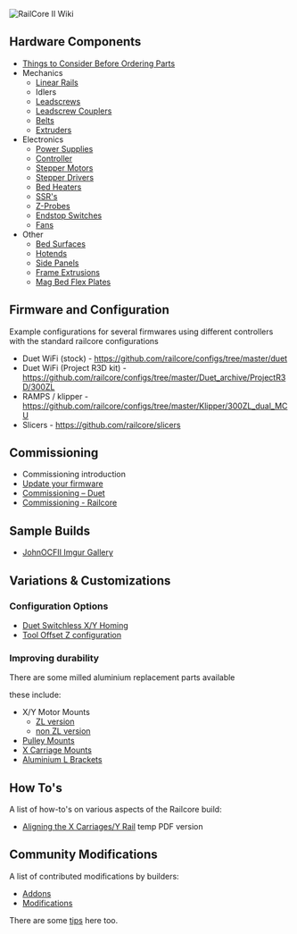 ![RailCore II Wiki](https://railcore.github.io/wiki/images/logo.png)

## Hardware Components

  * [Things to Consider Before Ordering Parts](./things_to_consider_before_ordering_parts.md)
  * Mechanics
    * [Linear Rails](./linear_rails.md)
    * Idlers
    * [Leadscrews](./leadscrews.md)
    * [Leadscrew Couplers](./leadscrew_couplers.md)
    * [Belts](./belts.md)
    * [Extruders]()
  * Electronics
    * [Power Supplies](./power_supplies.md)
    * [Controller]()
    * [Stepper Motors]()
    * [Stepper Drivers]()
    * [Bed Heaters]()
    * [SSR's]()
    * [Z-Probes]()
    * [Endstop Switches]()
    * [Fans]()
  * Other
    * [Bed Surfaces]()
    * [Hotends]()
    * [Side Panels]()
    * [Frame Extrusions]()
    * [Mag Bed Flex Plates]()

## Firmware and Configuration

 Example configurations for several firmwares using different controllers with the standard railcore configurations

  * Duet WiFi (stock) - https://github.com/railcore/configs/tree/master/duet
  * Duet WiFi (Project R3D kit) - https://github.com/railcore/configs/tree/master/Duet_archive/ProjectR3D/300ZL
  * RAMPS / klipper - https://github.com/railcore/configs/tree/master/Klipper/300ZL_dual_MCU
  * Slicers - https://github.com/railcore/slicers

## Commissioning

  * Commissioning introduction
  * [Update your firmware](./update_firmware.md)
  * [Commissioning – Duet]()
  * [Commissioning - Railcore]()

## Sample Builds

- [JohnOCFII Imgur Gallery](https://imgur.com/a/edVEg4K)

## Variations & Customizations

### Configuration Options 
  * [Duet Switchless X/Y Homing]()
  * [Tool Offset Z configuration]()

### Improving durability
There are some milled aluminium replacement parts available 

these include:
  * X/Y Motor Mounts
    * [ZL version](https://713maker.com/railcore/railcore-ii-zl-series-motor-mounts)
    * [non ZL version](https://713maker.com/railcore/railcore-ii-non-zl-series-motor-mounts)
  * [Pulley Mounts](https://713maker.com/railcore/railcore-ii-idler-pulley-mounts)
  * [X Carriage Mounts](http://www.mandalaroseworks.com/product/railcore)
  * [Aluminium L Brackets](http://www.mandalaroseworks.com/product/railcore#lbrackets)

## How To's 
A list of how-to's on various aspects of the Railcore build:
  * [Aligning the X Carriages/Y Rail](aligning_the_x_carriages_y_rail.pdf) temp PDF version

## Community Modifications

A list of contributed modifications by builders:
  * [Addons]()
  * [Modifications]()

There are some [tips]() here too.








